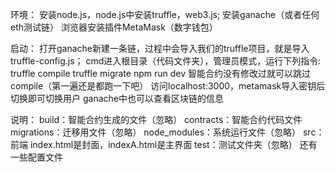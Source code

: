 环境：
安装node.js，node.js中安装truffle，web3.js;
安装ganache（或者任何eth测试链）
浏览器安装插件MetaMask（数字钱包）


启动：
打开ganache新建一条链，过程中会导入我们的truffle项目，就是导入truffle-config.js；
cmd进入根目录（代码文件夹），管理员模式，运行下列指令:
truffle compile
truffle migrate
npm run dev
智能合约没有修改过就可以跳过compile（第一遍还是都跑一下吧）
访问localhost:3000，metamask导入密钥后切换即可切换用户
ganache中也可以查看区块链的信息


说明：
build：智能合约生成的文件（忽略）
contracts：智能合约代码文件
migrations：迁移用文件（忽略）
node_modules：系统运行文件（忽略）
src：前端 index.html是封面，indexA.html是主界面
test：测试文件夹（忽略）
还有一些配置文件